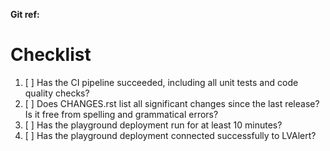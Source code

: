 **Git ref:** <!-- insert git reference -->

# Checklist

1. [ ] Has the CI pipeline succeeded, including all unit tests and code quality checks?
2. [ ] Does CHANGES.rst list all significant changes since the last release? Is it free from spelling and grammatical errors?
3. [ ] Has the playground deployment run for at least 10 minutes?
4. [ ] Has the playground deployment connected successfully to LVAlert?
